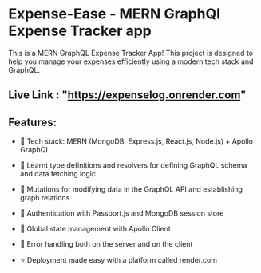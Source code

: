 # Expense-Ease - MERN GraphQl Expense Tracker app


This is a MERN GraphQL Expense Tracker App! This project is designed to help you manage your expenses efficiently using a modern tech stack and GraphQL.

## Live Link : "https://expenselog.onrender.com"

## Features:

-   🌟 Tech stack: MERN (MongoDB, Express.js, React.js, Node.js) + Apollo GraphQL

-   📝 Learnt type definitions and resolvers for defining GraphQL schema and data fetching logic
-   🔄 Mutations for modifying data in the GraphQL API and establishing graph relations
-   🎃 Authentication with Passport.js and MongoDB session store
-   🚀 Global state management with Apollo Client
-   🐞 Error handling both on the server and on the client
-   ⭐ Deployment made easy with a platform called render.com
